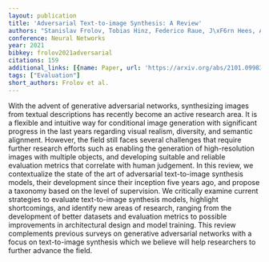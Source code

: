 ```yaml
---
layout: publication
title: 'Adversarial Text-to-image Synthesis: A Review'
authors: "Stanislav Frolov, Tobias Hinz, Federico Raue, J\xF6rn Hees, Andreas Dengel"
conference: Neural Networks
year: 2021
bibkey: frolov2021adversarial
citations: 159
additional_links: [{name: Paper, url: 'https://arxiv.org/abs/2101.09983'}]
tags: ["Evaluation"]
short_authors: Frolov et al.
---
```

With the advent of generative adversarial networks, synthesizing images from
textual descriptions has recently become an active research area. It is a
flexible and intuitive way for conditional image generation with significant
progress in the last years regarding visual realism, diversity, and semantic
alignment. However, the field still faces several challenges that require
further research efforts such as enabling the generation of high-resolution
images with multiple objects, and developing suitable and reliable evaluation
metrics that correlate with human judgement. In this review, we contextualize
the state of the art of adversarial text-to-image synthesis models, their
development since their inception five years ago, and propose a taxonomy based
on the level of supervision. We critically examine current strategies to
evaluate text-to-image synthesis models, highlight shortcomings, and identify
new areas of research, ranging from the development of better datasets and
evaluation metrics to possible improvements in architectural design and model
training. This review complements previous surveys on generative adversarial
networks with a focus on text-to-image synthesis which we believe will help
researchers to further advance the field.